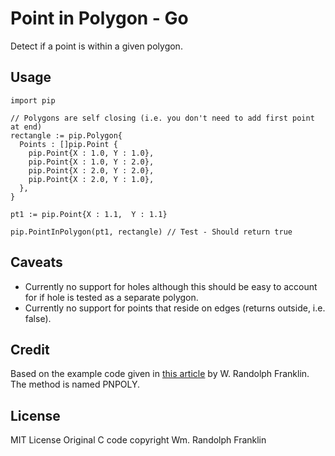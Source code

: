 # Point in Polygon - Go

Detect if a point is within a given polygon.

## Usage

    import pip

    // Polygons are self closing (i.e. you don't need to add first point at end)
    rectangle := pip.Polygon{
      Points : []pip.Point {
        pip.Point{X : 1.0, Y : 1.0},
        pip.Point{X : 1.0, Y : 2.0},
        pip.Point{X : 2.0, Y : 2.0},
        pip.Point{X : 2.0, Y : 1.0},
      },
    }

    pt1 := pip.Point{X : 1.1,  Y : 1.1}

    pip.PointInPolygon(pt1, rectangle) // Test - Should return true

## Caveats

* Currently no support for holes although this should be easy to account for if hole is tested as a separate polygon.
* Currently no support for points that reside on edges (returns outside, i.e. false).

## Credit

Based on the example code given in [this article]( https://www.ecse.rpi.edu/Homepages/wrf/Research/Short_Notes/pnpoly.html) by W. Randolph Franklin. The method is named PNPOLY.


## License
MIT License
Original C code copyright Wm. Randolph Franklin
